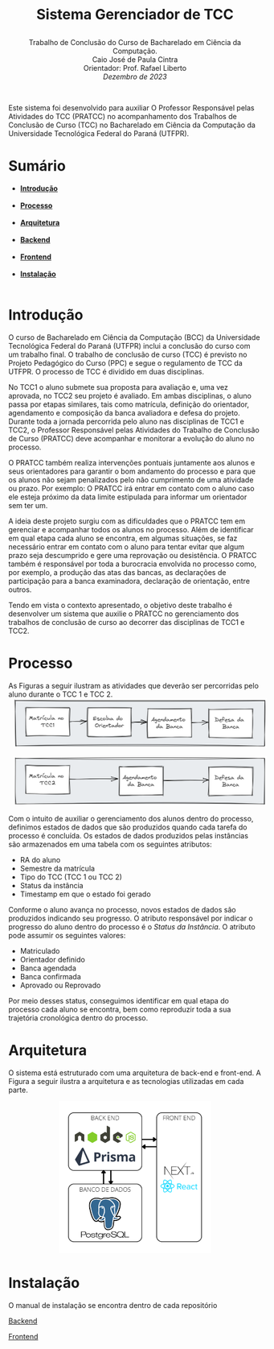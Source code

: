 <h1 align="center" style="margin: 30px 0;">
    <br>
    Sistema Gerenciador de TCC
</h1>
<p align="center">
    Trabalho de Conclusão do Curso de Bacharelado em Ciência da Computação.<br>
    Caio José de Paula Cintra<br>
    Orientador: Prof. Rafael Liberto<br>
    <i>Dezembro de 2023</i> 
</p>
<br>


Este sistema foi desenvolvido para auxiliar O Professor Responsável pelas Atividades do TCC (PRATCC) no acompanhamento dos Trabalhos de Conclusão de Curso (TCC) no Bacharelado em Ciência da Computação da Universidade Tecnológica Federal do Paraná (UTFPR).

<p align="center"><b>
<h1>Sumário</h1>
    
<ul>
<li><a href="#introdução">Introdução</a><br/><br/></li>
<li><a href="#processo">Processo</a><br/><br/></li>
<li><a href="#arquitetura">Arquitetura</a><br/><br/></li>
<li><a href="#backend">Backend</a><br/><br/></li>
<li><a href="#frontend">Frontend</a><br/><br/></li>
<li><a href="#instalação">Instalação</a><br/><br/></li>
</ul>
</b></p>

# Introdução

O curso de Bacharelado em Ciência da Computação (BCC) da Universidade Tecnológica Federal do Paraná (UTFPR) inclui a conclusão do curso com um trabalho final. O trabalho de conclusão de curso (TCC) é previsto no Projeto Pedagógico do Curso (PPC) e segue o regulamento de TCC da UTFPR. O processo de TCC é dividido em duas disciplinas.

No TCC1 o aluno submete sua proposta para avaliação e, uma vez aprovada, no TCC2 seu projeto é avaliado. Em ambas disciplinas, o aluno passa por etapas similares, tais como matrícula, definição do orientador, agendamento e composição da banca avaliadora e defesa do projeto. Durante toda a jornada percorrida pelo aluno nas disciplinas de TCC1 e TCC2, o Professor Responsável pelas Atividades do Trabalho de Conclusão de Curso (PRATCC) deve acompanhar e monitorar a evolução do aluno no processo.

O PRATCC também realiza intervenções pontuais juntamente aos alunos e seus orientadores para garantir o bom andamento do processo e para que os alunos não sejam penalizados pelo não cumprimento de uma atividade ou prazo. Por exemplo: O PRATCC irá entrar em contato com o aluno caso ele esteja próximo da data limite estipulada para informar um orientador sem ter um.

A ideia deste projeto surgiu com as dificuldades que o PRATCC tem em gerenciar e acompanhar todos os alunos no processo. Além de identificar em qual etapa cada aluno se encontra, em algumas situações, se faz necessário entrar em contato com o aluno para tentar evitar que algum prazo seja descumprido e gere uma reprovação ou desistência. O PRATCC também é responsável por toda a burocracia envolvida no processo como, por exemplo, a produção das atas das bancas, as declarações de participação para a banca examinadora, declaração de orientação, entre outros.

Tendo em vista o contexto apresentado, o objetivo deste trabalho é desenvolver um sistema que auxilie o PRATCC no gerenciamento dos trabalhos de conclusão de curso ao decorrer das disciplinas de TCC1 e TCC2.

# Processo

As Figuras a seguir ilustram as atividades que deverão ser percorridas pelo aluno durante o TCC 1 e TCC 2.
<img  style="margin: 0 10px;" alt="bd-img" src="./Backend/assets/processo_tcc1.png" />

<img  style="margin: 0 10px;" alt="bd-img" src="./Backend/assets/processo_tcc2.png" />

Com o intuito de auxiliar o gerenciamento dos alunos dentro do processo, definimos estados de dados que são produzidos quando cada tarefa do processo é concluída. Os estados de dados produzidos pelas instâncias são armazenados em uma tabela com os seguintes atributos:

- RA do aluno
- Semestre da matrícula
- Tipo do TCC (TCC 1 ou TCC 2)
- Status da instância
- Timestamp em que o estado foi gerado

Conforme o aluno avança no processo, novos estados de dados são produzidos indicando seu progresso. O atributo responsável por indicar o progresso do aluno dentro do processo é o _Status da Instância_. O atributo pode assumir os seguintes valores:

- Matriculado
- Orientador definido
- Banca agendada
- Banca confirmada
- Aprovado ou Reprovado

Por meio desses status, conseguimos identificar em qual etapa do processo cada aluno se encontra, bem como reproduzir toda a sua trajetória cronológica dentro do processo.

# Arquitetura

O sistema está estruturado com uma arquitetura de back-end e front-end. A Figura a seguir ilustra a arquitetura e as tecnologias utilizadas em cada parte.

<p align="center">
    <img src="./Backend/assets/Arquitetura.png" width="60%" tittle="arquitetura">
</p>

# Instalação

O manual de instalação se encontra dentro de cada repositório

[Backend](Backend/README.md)

[Frontend](frontend/README.md)
